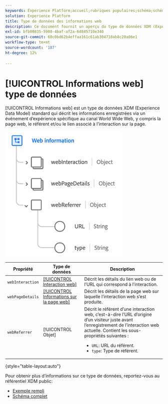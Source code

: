 ```yaml
---
keywords: Experience Platform;accueil;rubriques populaires;schéma;schéma;XDM;champs;schémas;schémas;détails de page web;type de données;type de données;page web
solution: Experience Platform
title: Type de données des informations web
description: Ce document fournit un aperçu du type de données XDM (Experience Data Model), informations web.
exl-id: bfb00835-5908-4baf-af2a-6d845710e340
source-git-commit: 60c0bd62b4effaa161c61ab304718ab8c20a06e1
workflow-type: tm+mt
source-wordcount: '187'
ht-degree: 12%

---
```


# [!UICONTROL Informations web] type de données

[!UICONTROL Informations web] est un type de données XDM (Experience Data Model) standard qui décrit les informations enregistrées via un événement d’expérience spécifique au canal World Wide Web, y compris la page web, le référent et/ou le lien associé à l’interaction sur la page.

![](../images/data-types/web-information.png)

| Propriété | Type de données | Description |
| --- | --- | --- |
| `webInteraction` | [[!UICONTROL Interaction web]](./web-interaction.md) | Décrit les détails du lien web ou de l’URL qui correspond à l’interaction. |
| `webPageDetails` | [[!UICONTROL Informations sur la page web]](./webpage-details.md) | Décrit les détails de la page web sur laquelle l’interaction web s’est produite. |
| `webReferrer` | [!UICONTROL Objet] | Décrit le référent d’une interaction web, c’est-à-dire l’URL d’origine d’un visiteur juste avant l’enregistrement de l’interaction web actuelle. Contient les sous-propriétés suivantes : <ul><li>`URL`: URL du référent.</li><li>`type`: Type de référent.</li></ul> |

{style="table-layout:auto"}

Pour obtenir plus d’informations sur ce type de données, reportez-vous au référentiel XDM public:

* [Exemple rempli](https://github.com/adobe/xdm/blob/master/components/datatypes/webinfo.example.1.json)
* [Schéma complet](https://github.com/adobe/xdm/blob/master/components/datatypes/webinfo.schema.json)
